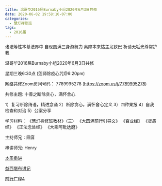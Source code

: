 ```yaml
---
title: 温哥华2016届Burnaby小组2020年6月3日共修
date: 2020-06-02 19:58:10-07:00
categories:
  - 慧灯禅修班
tags:
  - 2016届
---
```

诸法等性本基法界中 自现圆满三身游舞力 离障本来怙主龙钦巴 祈请无垢光尊常护我

温哥华2016届Burnaby小组2020年6月3日共修 

星期三晚6:30点 (莲师除疫心咒@6:20pm)

网络共修Zoom房间号码： 7789995278 (<https://zoom.us/j/7789995278>)

共修主题: 十善之断除贪心，满怀舍心

1）复习断除绮语，精进念诵
2）断除贪心，满怀舍心定义
3）四种果报
4）自我检查和对治
5）公案分享

学习材料：
《慧灯禅修班教材》（三）
《大圆满前行引导文》
《百业经》
《贤愚经》
《正法念处经》
《大乘阿毗达磨》

主持师兄：圆音

串讲师兄: Henry

[本周串讲](/f/up/十善-不绮语_tracy.docx)

[益西堪布讲记](/f/up/因果益西.pdf)

[前行广释4](/f/up/前行广释4.pdf)
